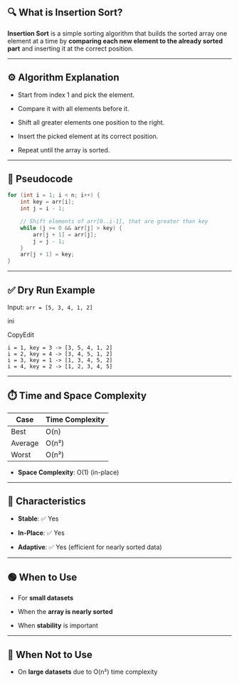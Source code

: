 ## 🔍 What is Insertion Sort?

**Insertion Sort** is a simple sorting algorithm that builds the sorted array one element at a time by **comparing each new element to the already sorted part** and inserting it at the correct position.

---

## ⚙️ Algorithm Explanation

- Start from index 1 and pick the element.
    
- Compare it with all elements before it.
    
- Shift all greater elements one position to the right.
    
- Insert the picked element at its correct position.
    
- Repeat until the array is sorted.
    

---

## 🧠 Pseudocode
```java
for (int i = 1; i < n; i++) {
    int key = arr[i];
    int j = i - 1;

    // Shift elements of arr[0..i-1], that are greater than key
    while (j >= 0 && arr[j] > key) {
        arr[j + 1] = arr[j];
        j = j - 1;
    }
    arr[j + 1] = key;
}

```

---

## ✅ Dry Run Example
Input: `arr = [5, 3, 4, 1, 2]`

ini

CopyEdit

```
i = 1, key = 3 -> [3, 5, 4, 1, 2]
i = 2, key = 4 -> [3, 4, 5, 1, 2]
i = 3, key = 1 -> [1, 3, 4, 5, 2]
i = 4, key = 2 -> [1, 2, 3, 4, 5]

```

---

## ⏱️ Time and Space Complexity

|Case|Time Complexity|
|---|---|
|Best|O(n)|
|Average|O(n²)|
|Worst|O(n²)|

- **Space Complexity**: O(1) (in-place)
    

---

## 📌 Characteristics

- **Stable**: ✅ Yes
    
- **In-Place**: ✅ Yes
    
- **Adaptive**: ✅ Yes (efficient for nearly sorted data)
    

---

## 🟢 When to Use

- For **small datasets**
    
- When the **array is nearly sorted**
    
- When **stability** is important
    

---

## 🚫 When Not to Use

- On **large datasets** due to O(n²) time complexity